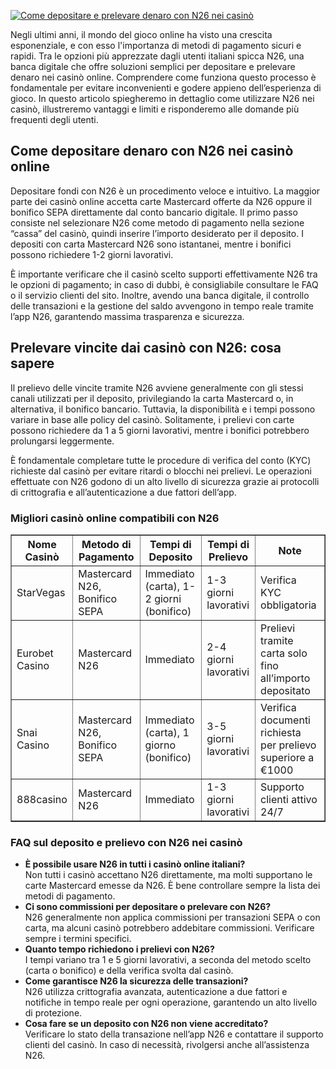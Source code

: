 [![Come depositare e prelevare denaro con N26 nei casinò](https://123-caf.pages.dev/gitsignup.png)](https://vrmoo.ru/Bt82HjjY)

<div>     <p>Negli ultimi anni, il mondo del gioco online ha visto una crescita esponenziale, e con esso l'importanza di metodi di pagamento sicuri e rapidi. Tra le opzioni più apprezzate dagli utenti italiani spicca N26, una banca digitale che offre soluzioni semplici per depositare e prelevare denaro nei casinò online. Comprendere come funziona questo processo è fondamentale per evitare inconvenienti e godere appieno dell’esperienza di gioco. In questo articolo spiegheremo in dettaglio come utilizzare N26 nei casinò, illustreremo vantaggi e limiti e risponderemo alle domande più frequenti degli utenti.</p>        <h2>Come depositare denaro con N26 nei casinò online</h2>     <p>Depositare fondi con N26 è un procedimento veloce e intuitivo. La maggior parte dei casinò online accetta carte Mastercard offerte da N26 oppure il bonifico SEPA direttamente dal conto bancario digitale. Il primo passo consiste nel selezionare N26 come metodo di pagamento nella sezione “cassa” del casinò, quindi inserire l’importo desiderato per il deposito. I depositi con carta Mastercard N26 sono istantanei, mentre i bonifici possono richiedere 1-2 giorni lavorativi.</p>        <p>È importante verificare che il casinò scelto supporti effettivamente N26 tra le opzioni di pagamento; in caso di dubbi, è consigliabile consultare le FAQ o il servizio clienti del sito. Inoltre, avendo una banca digitale, il controllo delle transazioni e la gestione del saldo avvengono in tempo reale tramite l’app N26, garantendo massima trasparenza e sicurezza.</p>        <h2>Prelevare vincite dai casinò con N26: cosa sapere</h2>     <p>Il prelievo delle vincite tramite N26 avviene generalmente con gli stessi canali utilizzati per il deposito, privilegiando la carta Mastercard o, in alternativa, il bonifico bancario. Tuttavia, la disponibilità e i tempi possono variare in base alle policy del casinò. Solitamente, i prelievi con carte possono richiedere da 1 a 5 giorni lavorativi, mentre i bonifici potrebbero prolungarsi leggermente.</p>        <p>È fondamentale completare tutte le procedure di verifica del conto (KYC) richieste dal casinò per evitare ritardi o blocchi nei prelievi. Le operazioni effettuate con N26 godono di un alto livello di sicurezza grazie ai protocolli di crittografia e all’autenticazione a due fattori dell’app.</p>        <h3>Migliori casinò online compatibili con N26</h3>     <table border="1" cellpadding="5" cellspacing="0">       <thead>         <tr>           <th>Nome Casinò</th>           <th>Metodo di Pagamento</th>           <th>Tempi di Deposito</th>           <th>Tempi di Prelievo</th>           <th>Note</th>         </tr>       </thead>       <tbody>         <tr>           <td>StarVegas</td>           <td>Mastercard N26, Bonifico SEPA</td>           <td>Immediato (carta), 1-2 giorni (bonifico)</td>           <td>1-3 giorni lavorativi</td>           <td>Verifica KYC obbligatoria</td>         </tr>         <tr>           <td>Eurobet Casino</td>           <td>Mastercard N26</td>           <td>Immediato</td>           <td>2-4 giorni lavorativi</td>           <td>Prelievi tramite carta solo fino all’importo depositato</td>         </tr>         <tr>           <td>Snai Casino</td>           <td>Mastercard N26, Bonifico SEPA</td>           <td>Immediato (carta), 1 giorno (bonifico)</td>           <td>3-5 giorni lavorativi</td>           <td>Verifica documenti richiesta per prelievo superiore a €1000</td>         </tr>         <tr>           <td>888casino</td>           <td>Mastercard N26</td>           <td>Immediato</td>           <td>1-3 giorni lavorativi</td>           <td>Supporto clienti attivo 24/7</td>         </tr>       </tbody>     </table>        <h3>FAQ sul deposito e prelievo con N26 nei casinò</h3>     <ul>       <li><strong>È possibile usare N26 in tutti i casinò online italiani?</strong><br>Non tutti i casinò accettano N26 direttamente, ma molti supportano le carte Mastercard emesse da N26. È bene controllare sempre la lista dei metodi di pagamento.</li>       <li><strong>Ci sono commissioni per depositare o prelevare con N26?</strong><br>N26 generalmente non applica commissioni per transazioni SEPA o con carta, ma alcuni casinò potrebbero addebitare commissioni. Verificare sempre i termini specifici.</li>       <li><strong>Quanto tempo richiedono i prelievi con N26?</strong><br>I tempi variano tra 1 e 5 giorni lavorativi, a seconda del metodo scelto (carta o bonifico) e della verifica svolta dal casinò.</li>       <li><strong>Come garantisce N26 la sicurezza delle transazioni?</strong><br>N26 utilizza crittografia avanzata, autenticazione a due fattori e notifiche in tempo reale per ogni operazione, garantendo un alto livello di protezione.</li>       <li><strong>Cosa fare se un deposito con N26 non viene accreditato?</strong><br>Verificare lo stato della transazione nell’app N26 e contattare il supporto clienti del casinò. In caso di necessità, rivolgersi anche all’assistenza N26.</li>     </ul>   </div>